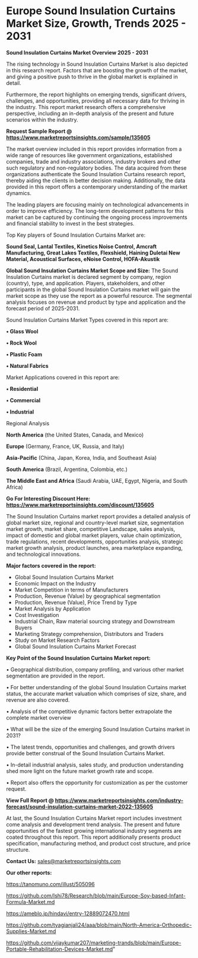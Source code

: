  # Europe Sound Insulation Curtains Market Size, Growth, Trends 2025 - 2031

<Strong> Sound Insulation Curtains Market Overview 2025 - 2031</strong>

The rising technology in Sound Insulation Curtains Market is also depicted in this research report. Factors that are boosting the growth of the market, and giving a positive push to thrive in the global market is explained in detail.

Furthermore, the report highlights on emerging trends, significant drivers, challenges, and opportunities, providing all necessary data for thriving in the industry. This report market research offers a comprehensive perspective, including an in-depth analysis of the present and future scenarios within the industry.

<strong>Request Sample Report @ <a href=https://www.marketreportsinsights.com/sample/135605>https://www.marketreportsinsights.com/sample/135605</a></strong>

The market overview included in this report provides information from a wide range of resources like government organizations, established companies, trade and industry associations, industry brokers and other such regulatory and non-regulatory bodies. The data acquired from these organizations authenticate the Sound Insulation Curtains research report, thereby aiding the clients in better decision making. Additionally, the data provided in this report offers a contemporary understanding of the market dynamics.

The leading players are focusing mainly on technological advancements in order to improve efficiency. The long-term development patterns for this market can be captured by continuing the ongoing process improvements and financial stability to invest in the best strategies.

Top Key players of Sound Insulation Curtains Market are:

<strong>Sound Seal, Lantal Textiles, Kinetics Noise Control, Amcraft Manufacturing, Great Lakes Textiles, Flexshield, Haining Duletai New Material, Acoustical Surfaces, eNoise Control, HOFA-Akustik</strong>

<strong><b>Global Sound Insulation Curtains Market Scope and Size:</b></strong>
The Sound Insulation Curtains market is declared segment by company, region (country), type, and application. Players, stakeholders, and other participants in the global Sound Insulation Curtains market will gain the market scope as they use the report as a powerful resource. The segmental analysis focuses on revenue and product by type and application and the forecast period of 2025-2031.

Sound Insulation Curtains Market Types covered in this report are:

<strong>• Glass Wool

• Rock Wool

• Plastic Foam

• Natural Fabrics</strong>

Market Applications covered in this report are:

<strong>• Residential

• Commercial

• Industrial</strong> 

Regional Analysis

<strong>North America</strong> (the United States, Canada, and Mexico)

<strong>Europe</strong> (Germany, France, UK, Russia, and Italy)

<strong>Asia-Pacific</strong> (China, Japan, Korea, India, and Southeast Asia)

<strong>South America</strong> (Brazil, Argentina, Colombia, etc.)

<strong>The Middle East and Africa</strong> (Saudi Arabia, UAE, Egypt, Nigeria, and South Africa)

<strong>Go For Interesting Discount Here: <a href=https://www.marketreportsinsights.com/discount/135605>https://www.marketreportsinsights.com/discount/135605</a></strong>

The Sound Insulation Curtains market report provides a detailed analysis of global market size, regional and country-level market size, segmentation market growth, market share, competitive Landscape, sales analysis, impact of domestic and global market players, value chain optimization, trade regulations, recent developments, opportunities analysis, strategic market growth analysis, product launches, area marketplace expanding, and technological innovations.

<strong><b>Major factors covered in the report:</b></strong>
<ul>
  <li>Global Sound Insulation Curtains Market </li>
  <li>Economic Impact on the Industry</li>
  <li>Market Competition in terms of Manufacturers</li>
  <li>Production, Revenue (Value) by geographical segmentation</li>
  <li>Production, Revenue (Value), Price Trend by Type</li>
  <li>Market Analysis by Application</li>
  <li>Cost Investigation</li>
  <li>Industrial Chain, Raw material sourcing strategy and Downstream Buyers</li>
  <li>Marketing Strategy comprehension, Distributors and Traders</li>
  <li>Study on Market Research Factors</li>
  <li>Global Sound Insulation Curtains Market Forecast</li>
</ul>

<strong><b>Key Point of the Sound Insulation Curtains Market report:</b></strong>

• Geographical distribution, company profiling, and various other market segmentation are provided in the report.

• For better understanding of the global Sound Insulation Curtains market status, the accurate market valuation which comprises of size, share, and revenue are also covered.

• Analysis of the competitive dynamic factors better extrapolate the complete market overview

• What will be the size of the emerging Sound Insulation Curtains market in 2031?

• The latest trends, opportunities and challenges, and growth drivers provide better construal of the Sound Insulation Curtains Market.

• In-detail industrial analysis, sales study, and production understanding shed more light on the future market growth rate and scope.

• Report also offers the opportunity for customization as per the customer request.

<strong><b>View Full Report @ <a href=https://www.marketreportsinsights.com/industry-forecast/sound-insulation-curtains-market-2022-135605>https://www.marketreportsinsights.com/industry-forecast/sound-insulation-curtains-market-2022-135605</a></b></strong>


At last, the Sound Insulation Curtains Market report includes investment come analysis and development trend analysis. The present and future opportunities of the fastest growing international industry segments are coated throughout this report. This report additionally presents product specification, manufacturing method, and product cost structure, and price structure.

<strong>Contact Us:</strong>
sales@marketreportsinsights.com

<strong>Our other reports:</strong>

<a href=https://tanomuno.com/illust/505096>https://tanomuno.com/illust/505096</a>

<a href=https://github.com/Ishi78/Research/blob/main/Europe-Soy-based-Infant-Formula-Market.md>https://github.com/Ishi78/Research/blob/main/Europe-Soy-based-Infant-Formula-Market.md</a>

<a href=https://ameblo.jp/hindavi/entry-12889072470.html>https://ameblo.jp/hindavi/entry-12889072470.html</a>

<a href=https://github.com/tyagianjali24/aaa/blob/main/North-America-Orthopedic-Supplies-Market.md>https://github.com/tyagianjali24/aaa/blob/main/North-America-Orthopedic-Supplies-Market.md</a>

<a href=https://github.com/vijaykumar207/marketing-trands/blob/main/Europe-Portable-Rehabilitation-Devices-Market.md>https://github.com/vijaykumar207/marketing-trands/blob/main/Europe-Portable-Rehabilitation-Devices-Market.md</a>"

